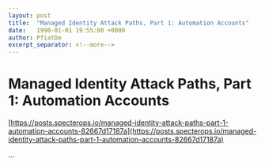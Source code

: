 ```yaml
---
layout: post
title:  "Managed Identity Attack Paths, Part 1: Automation Accounts"
date:   1990-01-01 19:55:00 +0000
author: PfiatDe
excerpt_separator: <!--more-->
---
```


# Managed Identity Attack Paths, Part 1: Automation Accounts

[https://posts.specterops.io/managed-identity-attack-paths-part-1-automation-accounts-82667d17187a](https://posts.specterops.io/managed-identity-attack-paths-part-1-automation-accounts-82667d17187a)

...
<!--more-->
